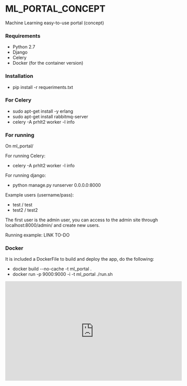 # ML_PORTAL_CONCEPT
Machine Learning easy-to-use portal (concept)

### Requirements

* Python 2.7
* Django
* Celery
* Docker (for the container version)

### Installation

* pip install -r requeriments.txt

### For Celery

* sudo apt-get install -y erlang
* sudo apt-get install rabbitmq-server
* celery -A prhlt2 worker -l info

### For running

On ml_portal/

For running Celery:

* celery -A prhlt2 worker -l info

For running django:

* python manage.py runserver 0.0.0.0:8000

Example users (username/pass):

* test / test
* test2 / test2

The first user is the admin user, you can access to the admin site through localhost:8000/admin/ and create new users.

Running example: LINK TO-DO

### Docker 

It is included a DockerFile to build and deploy the app, do the following:

* docker build --no-cache -t ml_portal .
* docker run -p 9000:9000 -i -t ml_portal ./run.sh


<iframe width="560" height="315" src="https://www.youtube.com/embed/B3wP1r5zHIM" frameborder="0" gesture="media" allowfullscreen></iframe>
